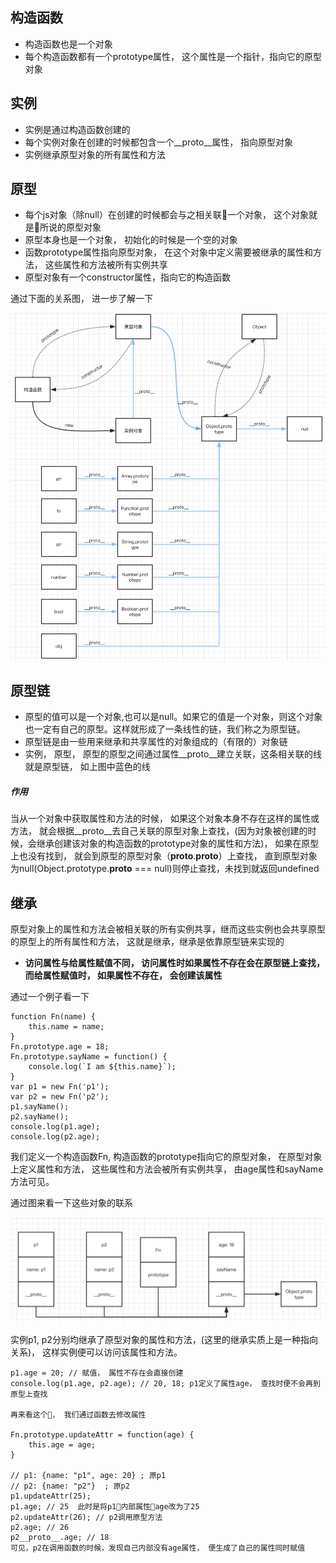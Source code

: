 ## 构造函数
- 构造函数也是一个对象
- 每个构造函数都有一个prototype属性， 这个属性是一个指针，指向它的原型对象
## 实例
- 实例是通过构造函数创建的
- 每个实例对象在创建的时候都包含一个__proto__属性， 指向原型对象
- 实例继承原型对象的所有属性和方法
## 原型
- 每个js对象（除null）在创建的时候都会与之相关联一个对象， 这个对象就是所说的原型对象
- 原型本身也是一个对象， 初始化的时候是一个空的对象
- 函数prototype属性指向原型对象， 在这个对象中定义需要被继承的属性和方法， 这些属性和方法被所有实例共享
- 原型对象有一个constructor属性，指向它的构造函数

通过下面的关系图， 进一步了解一下

<img src="../img/proto.png" alt="原型" title="原型"/>

## 原型链
- 原型的值可以是一个对象,也可以是null。如果它的值是一个对象，则这个对象也一定有自己的原型。这样就形成了一条线性的链，我们称之为原型链。
- 原型链是由一些用来继承和共享属性的对象组成的（有限的）对象链
- 实例， 原型， 原型的原型之间通过属性__proto__建立关联，这条相关联的线就是原型链， 如上图中蓝色的线
##### 作用
当从一个对象中获取属性和方法的时候， 如果这个对象本身不存在这样的属性或方法， 就会根据__proto__去自己关联的原型对象上查找，(因为对象被创建的时候，会继承创建该对象的构造函数的prototype对象的属性和方法)， 如果在原型上也没有找到， 就会到原型的原型对象（__proto__.__proto__）上查找， 直到原型对象为null(Object.prototype.__proto__ === null)则停止查找，未找到就返回undefined

## 继承
原型对象上的属性和方法会被相关联的所有实例共享，继而这些实例也会共享原型的原型上的所有属性和方法， 这就是继承，继承是依靠原型链来实现的

- **访问属性与给属性赋值不同， 访问属性时如果属性不存在会在原型链上查找， 而给属性赋值时， 如果属性不存在， 会创建该属性**

通过一个例子看一下

    function Fn(name) {
        this.name = name;
    }
    Fn.prototype.age = 18;
    Fn.prototype.sayName = function() {
        console.log(`I am ${this.name}`);
    }
    var p1 = new Fn('p1');
    var p2 = new Fn('p2');
    p1.sayName();
    p2.sayName();
    console.log(p1.age);
    console.log(p2.age);
我们定义一个构造函数Fn, 构造函数的prototype指向它的原型对象， 在原型对象上定义属性和方法， 这些属性和方法会被所有实例共享， 由age属性和sayName方法可见。

通过图来看一下这些对象的联系

<img src="../img/example.png" alt="例子" title="例子"/>

实例p1, p2分别均继承了原型对象的属性和方法，(这里的继承实质上是一种指向关系)， 这样实例便可以访问该属性和方法。


    p1.age = 20; // 赋值， 属性不存在会直接创建
    console.log(p1.age, p2.age); // 20, 18; p1定义了属性age， 查找时便不会再到原型上查找

    再来看这个， 我们通过函数去修改属性

    Fn.prototype.updateAttr = function(age) {
        this.age = age;
    }
    
    // p1: {name: "p1", age: 20} ; 原p1
    // p2: {name: "p2"}  ; 原p2
    p1.updateAttr(25);
    p1.age; // 25  此时是将p1内部属性age改为了25
    p2.updateAttr(26); // p2调用原型方法
    p2.age; // 26 
    p2__proto__.age; // 18
    可见，p2在调用函数的时候，发现自己内部没有age属性， 便生成了自己的属性同时赋值


